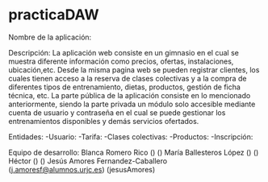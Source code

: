 # practicaDAW
Nombre de la aplicación:

Descripción: La aplicación web consiste en un gimnasio en el cual se muestra diferente información como precios, ofertas, instalaciones,              ubicación,etc.
             Desde la misma pagina web se pueden registrar clientes, los cuales tienen acceso a la reserva de clases colectivas y a la                compra de diferentes tipos de entrenamiento, dietas, productos, gestión de ficha técnica, etc. 
             La parte pública de la aplicación consiste en lo mencionado anteriormente, siendo la parte privada un módulo solo accesible              mediante cuenta de usuario y contraseña en el cual se puede gestionar los entrenamientos disponibles y demás servicios                   ofertados.  
             
Entidades: 
          -Usuario:
          -Tarifa:
          -Clases colectivas:
          -Productos:
          -Inscripción:
          
Equipo de desarrollo:
                      Blanca Romero Rico () ()
                      María Ballesteros López () ()
                      Héctor () ()
                      Jesús Amores Fernandez-Caballero (j.amoresf@alumnos.urjc.es) (jesusAmores)
